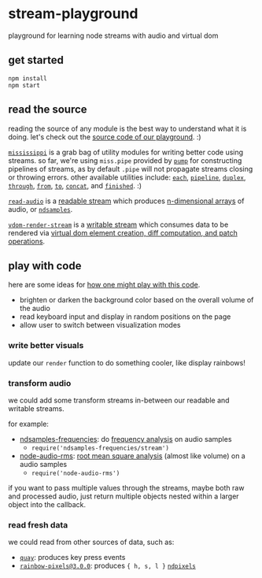 # stream-playground

playground for learning node streams with audio and virtual dom

## get started

```
npm install
npm start
```

## read the source

reading the source of any module is the best way to understand what it is doing. let's check out the [source code of our playground](./play/index.js). :)

[`mississippi`](https://github.com/maxogden/mississippi) is a grab bag of utility modules for writing better code using streams. so far, we're using `miss.pipe` provided by [`pump`](https://github.com/mafintosh/pump) for constructing pipelines of streams, as by default `.pipe` will not propagate streams closing or throwing errors. other available utilities include: [`each`](https://github.com/maxogden/mississippi#each), [`pipeline`](https://github.com/maxogden/mississippi#pipeline), [`duplex`](https://github.com/maxogden/mississippi#duplex), [`through`](https://github.com/maxogden/mississippi#through), [`from`](https://github.com/maxogden/mississippi#from), [`to`](https://github.com/maxogden/mississippi#to), [`concat`](https://github.com/maxogden/mississippi#concat), and [`finished`](https://github.com/maxogden/mississippi#finished). :)

[`read-audio`](https://github.com/livejs/read-audio) is a [readable stream](https://nodejs.org/api/stream.html#stream_class_stream_readable) which produces [n-dimensional arrays](https://github.com/scijs/ndarray) of audio, or [`ndsamples`](https://github.com/livejs/ndsamples).

[`vdom-render-stream`](https://github.com/ahdinosaur/vdom-render-stream) is a [writable stream](https://nodejs.org/api/stream.html#stream_class_stream_writable) which consumes data to be rendered via [virtual dom element creation, diff computation, and patch operations](https://www.npmjs.com/package/virtual-dom).

## play with code

here are some ideas for [how one might play with this code](http://rawgit.com/ahdinosaur/svg-oscilloscope/gh-pages/index.html).

- brighten or darken the background color based on the overall volume of the audio
- read keyboard input and display in random positions on the page
- allow user to switch between visualization modes

### write better visuals

update our `render` function to do something cooler, like display rainbows!

### transform audio

we could add some transform streams in-between our readable and writable streams.

for example:

- [ndsamples-frequencies](https://github.com/ahdinosaur/ndsamples-frequencies): do [frequency analysis](https://en.wikipedia.org/wiki/Fast_Fourier_transform) on audio samples
  - `require('ndsamples-frequencies/stream')`
- [node-audio-rms](https://github.com/livejs/node-audio-rms): [root mean square analysis](https://en.wikipedia.org/wiki/Root_mean_square) (almost like volume) on a audio samples
  - `require('node-audio-rms')`

if you want to pass multiple values through the streams, maybe both raw and processed audio, just return multiple objects nested within a larger object into the callback.

### read fresh data

we could read from other sources of data, such as:

- [`quay`](https://www.npmjs.com/package/quay): produces key press events
- [`rainbow-pixels@3.0.0`](https://github.com/ahdinosaur/rainbow-pixels/tree/00efd66db7ef3a44cc695898b313102392a727bc): produces `{ h, s, l }` [`ndpixels`](https://github.com/livejs/ndpixels)
